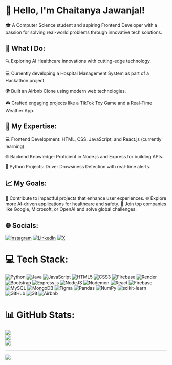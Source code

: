 # 💫 Hello, I'm Chaitanya Jawanjal!
🎓 A Computer Science student and aspiring Frontend Developer with a passion for solving real-world problems through innovative tech solutions.

## 🌟 What I Do:

🔍 Exploring AI Healthcare innovations with cutting-edge technology.

💻 Currently developing a Hospital Management System as part of a Hackathon project.

🌍 Built an Airbnb Clone using modern web technologies.

🎮 Crafted engaging projects like a TikTok Toy Game and a Real-Time Weather App.

## 🌟 My Expertise:

💻 Frontend Development: HTML, CSS, JavaScript, and React.js (currently learning).

🌐 Backend Knowledge: Proficient in Node.js and Express for building APIs.

🐍 Python Projects: Driver Drowsiness Detection with real-time alerts.

## 📈 My Goals:


🚀 Contribute to impactful projects that enhance user experiences.
🌐 Explore more AI-driven applications for healthcare and safety.
💼 Join top companies like Google, Microsoft, or OpenAI and solve global challenges.
## 🌐 Socials:
[![Instagram](https://img.shields.io/badge/Instagram-%23E4405F.svg?logo=Instagram&logoColor=white)](https://instagram.com/chaitanyadjp) [![LinkedIn](https://img.shields.io/badge/LinkedIn-%230077B5.svg?logo=linkedin&logoColor=white)](https://www.linkedin.com/in/chaitanya-jawanjal-b01785270/) [![X](https://img.shields.io/badge/X-black.svg?logo=X&logoColor=white)](https://x.com/chaitanyaj92) 

# 💻 Tech Stack:
![Python](https://img.shields.io/badge/python-3670A0?style=for-the-badge&logo=python&logoColor=ffdd54) ![Java](https://img.shields.io/badge/java-%23ED8B00.svg?style=for-the-badge&logo=openjdk&logoColor=white) ![JavaScript](https://img.shields.io/badge/javascript-%23323330.svg?style=for-the-badge&logo=javascript&logoColor=%23F7DF1E) ![HTML5](https://img.shields.io/badge/html5-%23E34F26.svg?style=for-the-badge&logo=html5&logoColor=white) ![CSS3](https://img.shields.io/badge/css3-%231572B6.svg?style=for-the-badge&logo=css3&logoColor=white) ![Firebase](https://img.shields.io/badge/firebase-%23039BE5.svg?style=for-the-badge&logo=firebase) ![Render](https://img.shields.io/badge/Render-%46E3B7.svg?style=for-the-badge&logo=render&logoColor=white) ![Bootstrap](https://img.shields.io/badge/bootstrap-%238511FA.svg?style=for-the-badge&logo=bootstrap&logoColor=white) ![Express.js](https://img.shields.io/badge/express.js-%23404d59.svg?style=for-the-badge&logo=express&logoColor=%2361DAFB) ![NodeJS](https://img.shields.io/badge/node.js-6DA55F?style=for-the-badge&logo=node.js&logoColor=white) ![Nodemon](https://img.shields.io/badge/NODEMON-%23323330.svg?style=for-the-badge&logo=nodemon&logoColor=%BBDEAD) ![React](https://img.shields.io/badge/react-%2320232a.svg?style=for-the-badge&logo=react&logoColor=%2361DAFB) ![Firebase](https://img.shields.io/badge/firebase-a08021?style=for-the-badge&logo=firebase&logoColor=ffcd34) ![MySQL](https://img.shields.io/badge/mysql-4479A1.svg?style=for-the-badge&logo=mysql&logoColor=white) ![MongoDB](https://img.shields.io/badge/MongoDB-%234ea94b.svg?style=for-the-badge&logo=mongodb&logoColor=white) ![Figma](https://img.shields.io/badge/figma-%23F24E1E.svg?style=for-the-badge&logo=figma&logoColor=white) ![Pandas](https://img.shields.io/badge/pandas-%23150458.svg?style=for-the-badge&logo=pandas&logoColor=white) ![NumPy](https://img.shields.io/badge/numpy-%23013243.svg?style=for-the-badge&logo=numpy&logoColor=white) ![scikit-learn](https://img.shields.io/badge/scikit--learn-%23F7931E.svg?style=for-the-badge&logo=scikit-learn&logoColor=white) ![GitHub](https://img.shields.io/badge/github-%23121011.svg?style=for-the-badge&logo=github&logoColor=white) ![Git](https://img.shields.io/badge/git-%23F05033.svg?style=for-the-badge&logo=git&logoColor=white) ![Airbnb](https://img.shields.io/badge/Airbnb-%23ff5a5f.svg?style=for-the-badge&logo=Airbnb&logoColor=white)
# 📊 GitHub Stats:
![](https://github-readme-stats.vercel.app/api?username=chaitanyaj2121&theme=dark&hide_border=false&include_all_commits=true&count_private=true)<br/>
![](https://github-readme-streak-stats.herokuapp.com/?user=chaitanyaj2121&theme=dark&hide_border=false)<br/>
![](https://github-readme-stats.vercel.app/api/top-langs/?username=chaitanyaj2121&theme=dark&hide_border=false&include_all_commits=true&count_private=true&layout=compact)

---
[![](https://visitcount.itsvg.in/api?id=chaitanyaj2121&icon=0&color=0)](https://visitcount.itsvg.in)

<!-- Proudly created with GPRM ( https://gprm.itsvg.in ) -->

